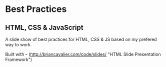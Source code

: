 # Best Practices
## HTML, CSS & JavaScript

A slide show of best practices for HTML, CSS & JS based on my prefered way to work.


Built with - (http://briancavalier.com/code/slides/ "HTML Slide Presentation Framework")
